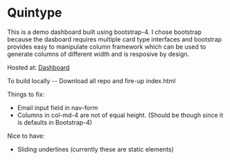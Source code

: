 # Quintype


This is a demo dashboard built using bootstrap-4. I chose bootstrap because the dasboard requires multiple card type interfaces and bootstrap provides easy to manipulate column framework which can be used to generate columns of different width and is resposive by design.


Hosted at: [Dashboard](https://14richa.github.io/quintype/)

To build locally -- Download all repo and fire-up index.html

Things to fix:
- Email input field in nav-form
- Columns in col-md-4 are not of equal height. (Should be though since it is defaults in Bootstrap-4)

Nice to have:
- Sliding underlines (currently these are static elements)